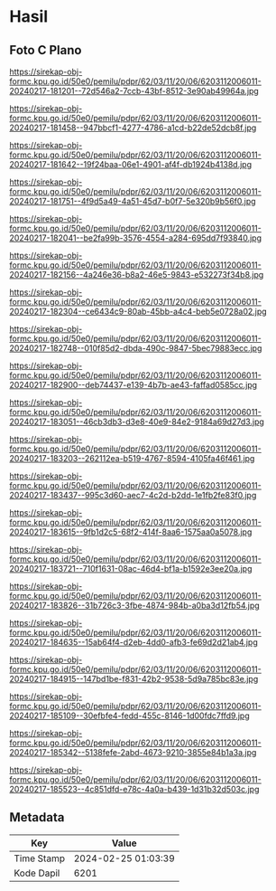 # Hasil

## Foto C Plano

https://sirekap-obj-formc.kpu.go.id/50e0/pemilu/pdpr/62/03/11/20/06/6203112006011-20240217-181201--72d546a2-7ccb-43bf-8512-3e90ab49964a.jpg

https://sirekap-obj-formc.kpu.go.id/50e0/pemilu/pdpr/62/03/11/20/06/6203112006011-20240217-181458--947bbcf1-4277-4786-a1cd-b22de52dcb8f.jpg

https://sirekap-obj-formc.kpu.go.id/50e0/pemilu/pdpr/62/03/11/20/06/6203112006011-20240217-181642--19f24baa-06e1-4901-af4f-db1924b4138d.jpg

https://sirekap-obj-formc.kpu.go.id/50e0/pemilu/pdpr/62/03/11/20/06/6203112006011-20240217-181751--4f9d5a49-4a51-45d7-b0f7-5e320b9b56f0.jpg

https://sirekap-obj-formc.kpu.go.id/50e0/pemilu/pdpr/62/03/11/20/06/6203112006011-20240217-182041--be2fa99b-3576-4554-a284-695dd7f93840.jpg

https://sirekap-obj-formc.kpu.go.id/50e0/pemilu/pdpr/62/03/11/20/06/6203112006011-20240217-182156--4a246e36-b8a2-46e5-9843-e532273f34b8.jpg

https://sirekap-obj-formc.kpu.go.id/50e0/pemilu/pdpr/62/03/11/20/06/6203112006011-20240217-182304--ce6434c9-80ab-45bb-a4c4-beb5e0728a02.jpg

https://sirekap-obj-formc.kpu.go.id/50e0/pemilu/pdpr/62/03/11/20/06/6203112006011-20240217-182748--010f85d2-dbda-490c-9847-5bec79883ecc.jpg

https://sirekap-obj-formc.kpu.go.id/50e0/pemilu/pdpr/62/03/11/20/06/6203112006011-20240217-182900--deb74437-e139-4b7b-ae43-faffad0585cc.jpg

https://sirekap-obj-formc.kpu.go.id/50e0/pemilu/pdpr/62/03/11/20/06/6203112006011-20240217-183051--46cb3db3-d3e8-40e9-84e2-9184a69d27d3.jpg

https://sirekap-obj-formc.kpu.go.id/50e0/pemilu/pdpr/62/03/11/20/06/6203112006011-20240217-183203--262112ea-b519-4767-8594-4105fa46f461.jpg

https://sirekap-obj-formc.kpu.go.id/50e0/pemilu/pdpr/62/03/11/20/06/6203112006011-20240217-183437--995c3d60-aec7-4c2d-b2dd-1e1fb2fe83f0.jpg

https://sirekap-obj-formc.kpu.go.id/50e0/pemilu/pdpr/62/03/11/20/06/6203112006011-20240217-183615--9fb1d2c5-68f2-414f-8aa6-1575aa0a5078.jpg

https://sirekap-obj-formc.kpu.go.id/50e0/pemilu/pdpr/62/03/11/20/06/6203112006011-20240217-183721--710f1631-08ac-46d4-bf1a-b1592e3ee20a.jpg

https://sirekap-obj-formc.kpu.go.id/50e0/pemilu/pdpr/62/03/11/20/06/6203112006011-20240217-183826--31b726c3-3fbe-4874-984b-a0ba3d12fb54.jpg

https://sirekap-obj-formc.kpu.go.id/50e0/pemilu/pdpr/62/03/11/20/06/6203112006011-20240217-184635--15ab64f4-d2eb-4dd0-afb3-fe69d2d21ab4.jpg

https://sirekap-obj-formc.kpu.go.id/50e0/pemilu/pdpr/62/03/11/20/06/6203112006011-20240217-184915--147bd1be-f831-42b2-9538-5d9a785bc83e.jpg

https://sirekap-obj-formc.kpu.go.id/50e0/pemilu/pdpr/62/03/11/20/06/6203112006011-20240217-185109--30efbfe4-fedd-455c-8146-1d00fdc7ffd9.jpg

https://sirekap-obj-formc.kpu.go.id/50e0/pemilu/pdpr/62/03/11/20/06/6203112006011-20240217-185342--5138fefe-2abd-4673-9210-3855e84b1a3a.jpg

https://sirekap-obj-formc.kpu.go.id/50e0/pemilu/pdpr/62/03/11/20/06/6203112006011-20240217-185523--4c851dfd-e78c-4a0a-b439-1d31b32d503c.jpg


## Metadata

| Key        | Value               |
| ---------- | ------------------- |
| Time Stamp | 2024-02-25 01:03:39 |
| Kode Dapil | 6201                |



